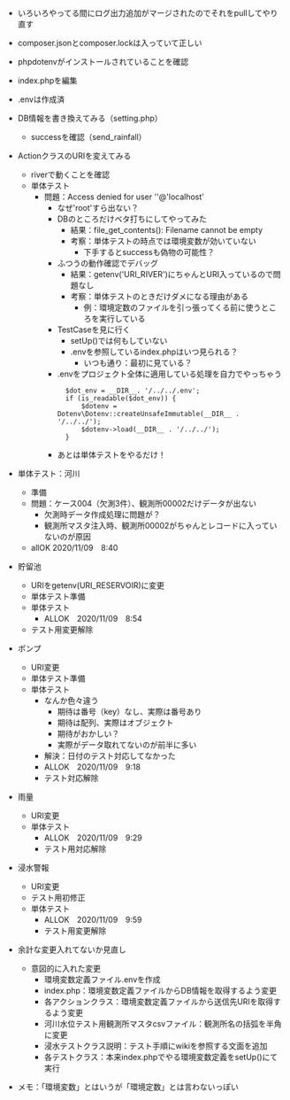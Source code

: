 - いろいろやってる間にログ出力追加がマージされたのでそれをpullしてやり直す
- composer.jsonとcomposer.lockは入っていて正しい

- phpdotenvがインストールされていることを確認
- index.phpを編集
- .envは作成済
- DB情報を書き換えてみる（setting.php）
  - successを確認（send_rainfall）
- ActionクラスのURIを変えてみる
  - riverで動くことを確認
  - 単体テスト
    - 問題：Access denied for user ''@'localhost'
      - なぜ'root'すら出ない？
      - DBのところだけベタ打ちにしてやってみた
        - 結果：file_get_contents(): Filename cannot be empty
        - 考察：単体テストの時点では環境変数が効いていない
          - 下手するとsuccessも偽物の可能性？
      - ふつうの動作確認でデバッグ
        - 結果：getenv('URI_RIVER')にちゃんとURI入っているので問題なし
        - 考察：単体テストのときだけダメになる理由がある
          - 例：環境定数のファイルを引っ張ってくる前に使うところを実行している
      - TestCaseを見に行く
        - setUp()では何もしていない
        - .envを参照しているindex.phpはいつ見られる？
          - いつも通り：最初に見ている？
      - .envをプロジェクト全体に適用している処理を自力でやっちゃう
        ```
          $dot_env = __DIR__. '/../../.env';
          if (is_readable($dot_env)) {
              $dotenv = Dotenv\Dotenv::createUnsafeImmutable(__DIR__ . '/../../');
              $dotenv->load(__DIR__ . '/../../');
          }
        ```
      - あとは単体テストをやるだけ！
      
- 単体テスト：河川
  - 準備
  - 問題：ケース004（欠測3件）、観測所00002だけデータが出ない
    - 欠測時データ作成処理に問題が？
    - 観測所マスタ注入時、観測所00002がちゃんとレコードに入っていないのが原因
  - allOK 2020/11/09　8:40
- 貯留池
  - URIをgetenv(URI_RESERVOIR)に変更
  - 単体テスト準備
  - 単体テスト
    - ALLOK　2020/11/09　8:54
  - テスト用変更解除
- ポンプ
  - URI変更
  - 単体テスト準備
  - 単体テスト
    - なんか色々違う
      - 期待は番号（key）なし、実際は番号あり
      - 期待は配列、実際はオブジェクト
      - 期待がおかしい？
      - 実際がデータ取れてないのが前半に多い
    - 解決：日付のテスト対応してなかった
    - ALLOK　2020/11/09　9:18
    - テスト対応解除
- 雨量
  - URI変更
  - 単体テスト
    - ALLOK　2020/11/09　9:29
    - テスト用対応解除
- 浸水警報
  - URI変更
  - テスト用初修正
  - 単体テスト
    - ALLOK　2020/11/09　9:59
    - テスト用変更解除
- 余計な変更入れてないか見直し
  - 意図的に入れた変更
    - 環境変数定義ファイル.envを作成
    - index.php：環境変数定義ファイルからDB情報を取得するよう変更
    - 各アクションクラス：環境変数定義ファイルから送信先URIを取得するよう変更
    - 河川水位テスト用観測所マスタcsvファイル：観測所名の括弧を半角に変更
    - 浸水テストクラス説明：テスト手順にwikiを参照する文面を追加
    - 各テストクラス：本来index.phpでやる環境変数定義をsetUp()にて実行
- メモ：「環境変数」とはいうが「環境定数」とは言わないっぽい
    
